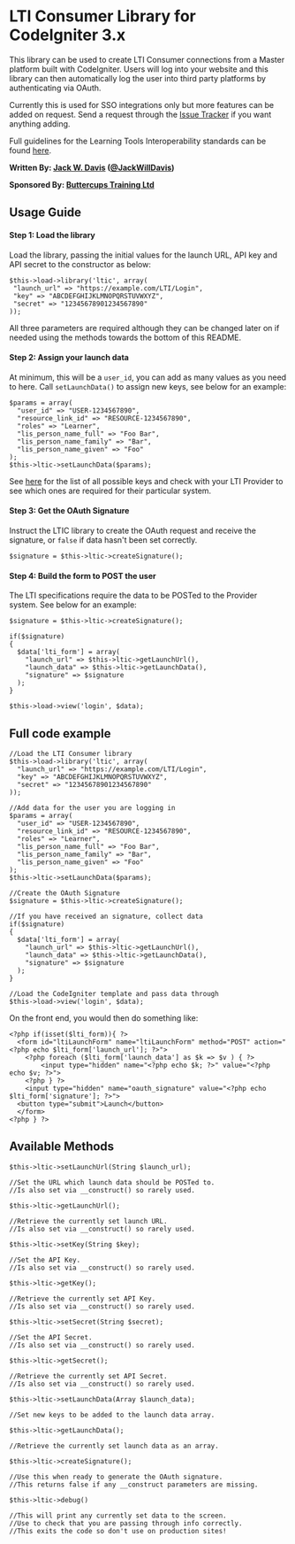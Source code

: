 # LTI Consumer Library for CodeIgniter 3.x

This library can be used to create LTI Consumer connections from a Master platform built with CodeIgniter. Users will log into your website and this library can then automatically log the user into third party platforms by authenticating via OAuth.

Currently this is used for SSO integrations only but more features can be added on request. Send a request through the [Issue Tracker](https://bitbucket.org/JackWillDavis/codeigniter-ltic/issues) if you want anything adding.

Full guidelines for the Learning Tools Interoperability standards can be found [here](https://www.imsglobal.org/activity/learning-tools-interoperability).

**Written By: [Jack W. Davis](http://www.jackwdavis.com) ([@JackWillDavis](https://github.com/JackWillDavis))**

**Sponsored By: [Buttercups Training Ltd](http://buttercupstraining.co.uk)**

## Usage Guide

#### Step 1: Load the library

Load the library, passing the initial values for the launch URL, API key and API secret to the constructor as below:

 ```
$this->load->library('ltic', array(
  "launch_url" => "https://example.com/LTI/Login",
  "key" => "ABCDEFGHIJKLMNOPQRSTUVWXYZ",
  "secret" => "12345678901234567890"
));
 ```

All three parameters are required although they can be changed later on if needed using the methods towards the bottom of this README.

#### Step 2: Assign your launch data

At minimum, this will be a `user_id`, you can add as many values as you need to here. Call `setLaunchData()` to assign new keys, see below for an example:

```
$params = array(
  "user_id" => "USER-1234567890",
  "resource_link_id" => "RESOURCE-1234567890",
  "roles" => "Learner",
  "lis_person_name_full" => "Foo Bar",
  "lis_person_name_family" => "Bar",
  "lis_person_name_given" => "Foo"
);
$this->ltic->setLaunchData($params);
```

See  [here](https://www.imsglobal.org/specs/ltiv1p0/implementation-guide) for the list of all possible keys and check with your LTI Provider to see which ones are required for their particular system.

#### Step 3: Get the OAuth Signature

Instruct the LTIC library to create the OAuth request and receive the signature, or `false` if data hasn't been set correctly.

```
$signature = $this->ltic->createSignature();
```

#### Step 4: Build the form to POST the user

The LTI specifications require the data to be POSTed to the Provider system. See below for an example:

```
$signature = $this->ltic->createSignature();

if($signature)
{
  $data['lti_form'] = array(
    "launch_url" => $this->ltic->getLaunchUrl(),
    "launch_data" => $this->ltic->getLaunchData(),
    "signature" => $signature
  );
}

$this->load->view('login', $data);

```

## Full code example

```
//Load the LTI Consumer library
$this->load->library('ltic', array(
  "launch_url" => "https://example.com/LTI/Login",
  "key" => "ABCDEFGHIJKLMNOPQRSTUVWXYZ",
  "secret" => "12345678901234567890"
));

//Add data for the user you are logging in
$params = array(
  "user_id" => "USER-1234567890",
  "resource_link_id" => "RESOURCE-1234567890",
  "roles" => "Learner",
  "lis_person_name_full" => "Foo Bar",
  "lis_person_name_family" => "Bar",
  "lis_person_name_given" => "Foo"
);
$this->ltic->setLaunchData($params);

//Create the OAuth Signature
$signature = $this->ltic->createSignature();

//If you have received an signature, collect data
if($signature)
{
  $data['lti_form'] = array(
    "launch_url" => $this->ltic->getLaunchUrl(),
    "launch_data" => $this->ltic->getLaunchData(),
    "signature" => $signature
  );
}

//Load the CodeIgniter template and pass data through
$this->load->view('login', $data);

```
On the front end, you would then do something like:

```
<?php if(isset($lti_form)){ ?>
  <form id="ltiLaunchForm" name="ltiLaunchForm" method="POST" action="<?php echo $lti_form['launch_url']; ?>">
    <?php foreach ($lti_form['launch_data'] as $k => $v ) { ?>
    	<input type="hidden" name="<?php echo $k; ?>" value="<?php echo $v; ?>">
    <?php } ?>
    <input type="hidden" name="oauth_signature" value="<?php echo $lti_form['signature']; ?>">
  <button type="submit">Launch</button>
  </form>
<?php } ?>

```

## Available Methods

```
$this->ltic->setLaunchUrl(String $launch_url);

//Set the URL which launch data should be POSTed to.
//Is also set via __construct() so rarely used.
```

```
$this->ltic->getLaunchUrl();

//Retrieve the currently set launch URL.
//Is also set via __construct() so rarely used.
```

```
$this->ltic->setKey(String $key);

//Set the API Key.
//Is also set via __construct() so rarely used.
```

```
$this->ltic->getKey();

//Retrieve the currently set API Key.
//Is also set via __construct() so rarely used.
```

```
$this->ltic->setSecret(String $secret);

//Set the API Secret.
//Is also set via __construct() so rarely used.
```

```
$this->ltic->getSecret();

//Retrieve the currently set API Secret.
//Is also set via __construct() so rarely used.
```

```
$this->ltic->setLaunchData(Array $launch_data);

//Set new keys to be added to the launch data array.
```

```
$this->ltic->getLaunchData();

//Retrieve the currently set launch data as an array.
```

```
$this->ltic->createSignature();

//Use this when ready to generate the OAuth signature.
//This returns false if any __construct parameters are missing.
```

```
$this->ltic->debug()

//This will print any currently set data to the screen.
//Use to check that you are passing through info correctly.
//This exits the code so don't use on production sites!
```
